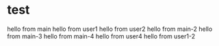 # test
hello from main
hello from user1
hello from user2
hello from main-2
hello from main-3
hello from main-4
hello from user4
hello from user1-2
